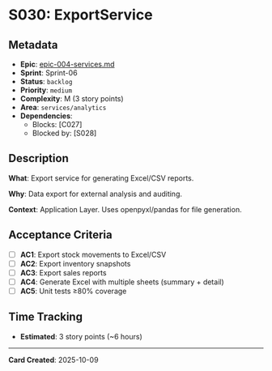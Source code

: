 # S030: ExportService

## Metadata

- **Epic**: [epic-004-services.md](../../02_epics/epic-004-services.md)
- **Sprint**: Sprint-06
- **Status**: `backlog`
- **Priority**: `medium`
- **Complexity**: M (3 story points)
- **Area**: `services/analytics`
- **Dependencies**:
    - Blocks: [C027]
    - Blocked by: [S028]

## Description

**What**: Export service for generating Excel/CSV reports.

**Why**: Data export for external analysis and auditing.

**Context**: Application Layer. Uses openpyxl/pandas for file generation.

## Acceptance Criteria

- [ ] **AC1**: Export stock movements to Excel/CSV
- [ ] **AC2**: Export inventory snapshots
- [ ] **AC3**: Export sales reports
- [ ] **AC4**: Generate Excel with multiple sheets (summary + detail)
- [ ] **AC5**: Unit tests ≥80% coverage

## Time Tracking

- **Estimated**: 3 story points (~6 hours)

---
**Card Created**: 2025-10-09
